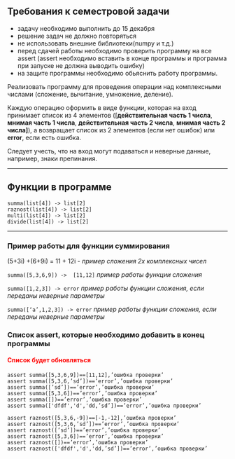 ## Требования к семестровой задачи
- задачу необходимо выполнить до 15 декабря
- решение задач не должно повторяться
- не использовать внешние библиотеки(numpy и т.д.)
- перед сдачей работы необходимо проверить программу на все assert (assert необходимо вставить в конце программы и программа при запуске не должна выводить ошибку)
- на защите программы необходимо обьяснить работу программы.

Реализовать программу для проведения операции над комплексными числами (сложение, вычитание, умножение, деление). 

Каждую операцию оформить в виде функции, которая на вход принимает список из 4 элементов ([**действительная часть 1 числа**, **мнимая часть 1 числа**, **действительная часть 2 числа**, **мнимая часть 2 числа]**), а возвращает список из 2 элементов (если нет ошибок) или **error**, если есть ошибка. 

Следует учесть, что на вход могут подаваться и неверные данные, например, знаки препинания. 

---
## Функции в программе
```
summa(list[4]) -> list[2] 
raznost(list[4]) -> list[2] 
multi(list[4]) -> list[2]
divide(list[4]) -> list[2]
``` 
---
### Пример работы для функции суммирования

(5+3i) +(6+9i) = 11 + 12i  - _пример сложения 2х комплексных чисел_

```summa([5,3,6,9]) ->  [11,12]``` _пример работы функции сложения_ 

```summa([1,2,3]) -> error``` _пример работы функции сложения, если переданы неверные параметры_ 

```summa([‘a’,1,2,3]) -> error``` _пример работы функции сложения, если переданы неверные параметры_ 



### Список assert, которые необходимо добавить в конец программы 
#### <span style="color:red">**Список будет обновляться**</span>
```
assert summa([5,3,6,9])==[11,12],’ошибка проверки’  
assert summa([5,3,6,’sd’])==’error’,’ошибка проверки’
assert summa([’sd’])==’error’,’ошибка проверки’
assert summa([5,3,6])==’error’,’ошибка проверки’
assert summa([])==’error’,’ошибка проверки’
assert summa(['dfdf','d','dd,’sd’])==’error’,’ошибка проверки’

assert raznost([5,3,6,-9])==[-1,-12],’ошибка проверки’  
assert raznost([5,3,6,’sd’])==’error’,’ошибка проверки’
assert raznost([’sd’])==’error’,’ошибка проверки’
assert raznost([5,3,6])==’error’,’ошибка проверки’
assert raznost([])==’error’,’ошибка проверки’
assert raznost(['dfdf','d','dd,’sd’])==’error’,’ошибка проверки’

```